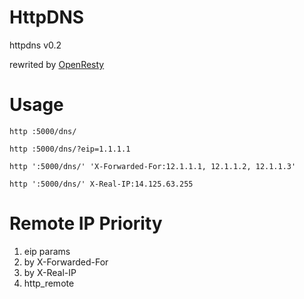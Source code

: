 HttpDNS
========

httpdns v0.2

rewrited by [OpenResty](https://github.com/openresty/lua-nginx-module)

Usage
=====

```
http :5000/dns/
```

```
http :5000/dns/?eip=1.1.1.1
```

```
http ':5000/dns/' 'X-Forwarded-For:12.1.1.1, 12.1.1.2, 12.1.1.3'
```

```
http ':5000/dns/' X-Real-IP:14.125.63.255
```

Remote IP Priority
==================

1. eip params
2. by X-Forwarded-For
3. by X-Real-IP
4. http_remote
